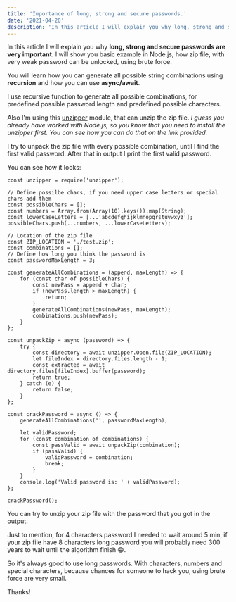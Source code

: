 ```yaml
---
title: 'Importance of long, strong and secure passwords.'
date: '2021-04-20'
description: 'In this article I will explain you why long, strong and secure passwords are very important.' 
---
```


In this article I will explain you why **long, strong and secure passwords are very important**. I will show you basic example in Node.js, how zip file, with very weak password can be unlocked, using brute force. 

You will learn how you can generate all possible string combinations using **recursion** and how you can use **async/await**.

I use recursive function to generate all possible combinations, for predefined possible password length and predefined possible characters. 

Also I'm using this [unzipper](https://www.npmjs.com/package/unzipper) module, that can unzip the zip file. *I guess you already have worked with Node.js, so you know that you need to install the unzipper first. You can see how you can do that on the link provided.*

I try to unpack the zip file with every possible combination, until I find the first valid password. After that in output I print the first valid password. 

You can see how it looks:

```
const unzipper = require('unzipper');

// Define possilbe chars, if you need upper case letters or special chars add them
const possibleChars = [];
const numbers = Array.from(Array(10).keys()).map(String);
const lowerCaseLetters = [...'abcdefghijklmnopqrstuvwxyz'];
possibleChars.push(...numbers, ...lowerCaseLetters);

// Location of the zip file
const ZIP_LOCATION = './test.zip';
const combinations = [];
// Define how long you think the password is
const passwordMaxLength = 3;

const generateAllCombinations = (append, maxLength) => {
	for (const char of possibleChars) {
		const newPass = append + char;
		if (newPass.length > maxLength) {
			return;
		}
		generateAllCombinations(newPass, maxLength);
		combinations.push(newPass);
	}
};

const unpackZip = async (password) => {
	try {
		const directory = await unzipper.Open.file(ZIP_LOCATION);
		let fileIndex = directory.files.length - 1;
		const extracted = await directory.files[fileIndex].buffer(password);
		return true;
	} catch (e) {
		return false;
	}
};

const crackPassword = async () => {
	generateAllCombinations('', passwordMaxLength);

	let validPassword;
	for (const combination of combinations) {
		const passValid = await unpackZip(combination);
		if (passValid) {
			validPassword = combination;
			break;
		}
	}
	console.log('Valid password is: ' + validPassword);
};

crackPassword();
``` 

You can try to unzip your zip file with the password that you got in the output.
 
Just to mention, for 4 characters password I needed to wait around 5 min, if your zip file have 8 characters long password you will probably need 300 years to wait until the algorithm finish 😁. 

So it's always good to use long passwords. With characters, numbers and special characters, because chances for someone to hack you, using brute force are very small.

Thanks!